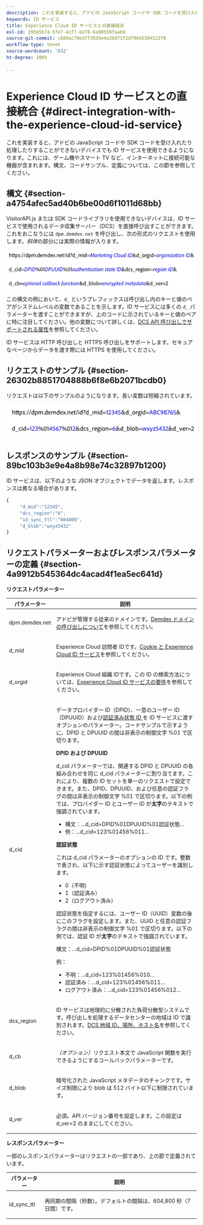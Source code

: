 ```yaml
---
description: これを実装すると、アドビの JavaScript コードや SDK コードを受け入れたり処理したりすることができないデバイスでも ID サービスを使用できるようになります。これには、ゲーム機やスマート TV など、インターネットに接続可能な機器が含まれます。構文、コードサンプル、定義については、この節を参照してください。
keywords: ID サービス
title: Experience Cloud ID サービスとの直接統合
exl-id: 29565b74-5fe7-41f7-b278-6a90559faab9
source-git-commit: cb89ac70e37f35d5e4e2b971f2df9645304522f8
workflow-type: tm+mt
source-wordcount: '632'
ht-degree: 100%

---
```


# Experience Cloud ID サービスとの直接統合 {#direct-integration-with-the-experience-cloud-id-service}

これを実装すると、アドビの JavaScript コードや SDK コードを受け入れたり処理したりすることができないデバイスでも ID サービスを使用できるようになります。これには、ゲーム機やスマート TV など、インターネットに接続可能な機器が含まれます。構文、コードサンプル、定義については、この節を参照してください。

## 構文 {#section-a4754afec5ad40b6be00d6f1011d68bb}

VisitorAPI.js または SDK コードライブラリを使用できないデバイスは、ID サービスで使用されるデータ収集サーバー（DCS）を直接呼び出すことができます。これをおこなうには `dpm.demdex.net` を呼び出し、次の形式のリクエストを使用します。*斜体*&#x200B;の部分には実際の情報が入ります。

![](assets/directSyntax.png)

この構文の例において、`d_` というプレフィックスは呼び出し内のキーと値のペアがシステムレベルの変数であることを示します。ID サービスには多くの `d_` パラメーターを渡すことができますが、上のコードに示されているキーと値のペアに特に注目してください。他の変数について詳しくは、[DCS API 呼び出しでサポートされる属性](https://experienceleague.adobe.com/docs/audience-manager/user-guide/api-and-sdk-code/dcs/dcs-api-reference/dcs-keys.html?lang=ja)を参照してください。

ID サービスは HTTP 呼び出しと HTTPS 呼び出しをサポートします。セキュアなページからデータを渡す際には HTTPS を使用してください。

## リクエストのサンプル {#section-26302b8851704888b6f8e6b2071bcdb0}

リクエストは以下のサンプルのようになります。長い変数は短縮されています。

![](assets/directExample.png)

## レスポンスのサンプル {#section-89bc103b3e9e4a8b98e74c32897b1200}

ID サービスは、以下のような JSON オブジェクトでデータを返します。レスポンスは異なる場合があります。

```js
{
     "d_mid":"12345",
     "dcs_region":"6",
     "id_sync_ttl":"604800",
     "d_blob":"wxyz5432"
}
```

## リクエストパラメーターおよびレスポンスパラメーターの定義 {#section-4a9912b545364dc4acad4f1ea5ec641d}

**リクエストパラメーター**

<table id="table_C8FFA89AB74E4E31A6926CDE5CD54217"> 
 <thead> 
  <tr> 
   <th colname="col1" class="entry"> パラメーター </th> 
   <th colname="col2" class="entry"> 説明 </th> 
  </tr> 
 </thead>
 <tbody> 
  <tr> 
   <td colname="col1"> <p> <span class="codeph"> dpm.demdex.net</span> </p> </td> 
   <td colname="col2"> <p><span class="keyword">アドビ</span>が管理する従来のドメインです。<a href="https://experienceleague.adobe.com/docs/audience-manager/user-guide/reference/demdex-calls.html?lang=ja" format="https" scope="external">Demdex ドメインの呼び出しについて</a>を参照してください。 </p> </td> 
  </tr> 
  <tr> 
   <td colname="col1"> <p> <span class="codeph"> d_mid</span> </p> </td> 
   <td colname="col2"> <p>Experience Cloud 訪問者 IDです。<a href="../introduction/cookies.md" format="dita" scope="local">Cookie と Experience Cloud ID サービス</a>を参照してください。 </p> </td> 
  </tr> 
  <tr> 
   <td colname="col1"> <p> <span class="codeph"> d_orgid</span> </p> </td> 
   <td colname="col2"> <p>Experience Cloud 組織 IDです。この ID の検索方法については、<a href="../reference/requirements.md" format="dita" scope="local">Experience Cloud ID サービスの要件</a>を参照してください。 </p> </td> 
  </tr> 
  <tr> 
   <td colname="col1"> <p> <span class="codeph"> d_cid</span> </p> </td> 
   <td colname="col2"> <p>データプロバイダー ID（DPID）、一意のユーザー ID（DPUUID）および<a href="../reference/authenticated-state.md" format="dita" scope="local">認証済み状態 ID </a>を ID サービスに渡すオプションのパラメーター。コードサンプルで示すように、DPID と DPUUID の間は非表示の制御文字 <span class="codeph">%01</span> で区切ります。 </p> <p> <b>DPID および DPUUID</b> </p> <p><span class="codeph">d_cid</span> パラメーターでは、関連する DPID と DPUUID の各組み合わせを同じ <span class="codeph">d_cid</span> パラメーターに割り当てます。これにより、複数の ID セットを単一のリクエストで設定できます。また、DPID、DPUUID、および任意の認証フラグの間は非表示の制御文字 <span class="codeph">%01</span> で区切ります。以下の例では、プロバイダー ID とユーザー ID が<b>太字</b>のテキストで強調されています。 </p> 
    <ul id="ul_2E19D837296B40E9ACD096495CF711C5"> 
     <li id="li_5B94B057654440B99B989BA60E4ED053">構文：<span class="codeph">...d_cid=DPID%01DPUUID%01認証状態...</span> </li> 
     <li id="li_B07833EF51D54F088574B7B7F9FB841A">例：<span class="codeph">...d_cid=123%01456%011...</span> </li> 
    </ul> <p> <b>認証状態</b> </p> <p>これは <span class="codeph">d_cid</span> パラメーターのオプションの ID です。整数で表され、以下に示す認証状態によってユーザーを識別します。 </p> 
    <ul id="ul_E2B36922B11C4AA2A9016B6E2DC9EDAA"> 
     <li id="li_31C018E3F9514B938C73EF40C436715F"> <span class="codeph">0</span>（不明） </li> 
     <li id="li_1F125C3879324C2F8EF4613C0ECB5F02"> <span class="codeph">1</span>（認証済み） </li> 
     <li id="li_EF6792D0115D407485079D5D7480D965"> <span class="codeph">2</span>（ログアウト済み） </li> 
    </ul> <p>認証状態を指定するには、ユーザー ID（UUID）変数の後にこのフラグを設定します。また、UUID と任意の認証フラグの間は非表示の制御文字 <span class="codeph">%01</span> で区切ります。以下の例では、認証 ID が<b>太字</b>のテキストで強調されています。 </p> <p>構文：<span class="codeph">...d_cid=DPID%01DPUUID%01認証状態</span> </p> <p>例： </p> 
    <ul id="ul_4C1054CE860A4D9C8DD85C2A8020C47F"> 
     <li id="li_AD4000BF3E0146C0BD37B1EC513EC314">不明：<span class="codeph">...d_cid=123%01456%010...</span> </li> 
     <li id="li_B037D424AADA4D41BF29381A9602AE61">認証済み：<span class="codeph">...d_cid=123%01456%011...</span> </li> 
     <li id="li_0410FCB9E60D4DD08E7898D814E1C3C9">ログアウト済み：<span class="codeph">...d_cid=123%01456%012...</span> </li> 
    </ul> </td> 
  </tr> 
  <tr> 
   <td colname="col1"> <p> <span class="codeph"> dcs_region</span> </p> </td> 
   <td colname="col2"> <p>ID サービスは地理的に分散された負荷分散型システムです。呼び出しを処理するデータセンターの地域は ID で識別されます。<a href="https://experienceleague.adobe.com/docs/audience-manager/user-guide/api-and-sdk-code/dcs/dcs-api-reference/dcs-regions.html?lang=ja" format="https" scope="external">DCS 地域 ID、場所、ホスト名</a>を参照してください。 </p> </td> 
  </tr> 
  <tr> 
   <td colname="col1"> <p> <span class="codeph"> d_cb</span> </p> </td> 
   <td colname="col2"> <p> <i>（オプション）</i>リクエスト本文で JavaScript 関数を実行できるようにするコールバックパラメーターです。 </p> </td> 
  </tr> 
  <tr> 
   <td colname="col1"> <p> <span class="codeph"> d_blob</span> </p> </td> 
   <td colname="col2"> <p>暗号化された JavaScript メタデータのチャンクです。サイズ制限により blob は 512 バイト以下に制限されています。 </p> </td> 
  </tr> 
  <tr> 
   <td colname="col1"> <p> <span class="codeph"> d_ver</span> </p> </td> 
   <td colname="col2"> <p>必須。API バージョン番号を設定します。この設定は <span class="codeph">d_ver=2</span> のままにしてください。 </p> </td> 
  </tr> 
 </tbody> 
</table>

**レスポンスパラメーター**

一部のレスポンスパラメーターはリクエストの一部であり、上の節で定義されています。

<table id="table_58D0E8876DDC4A81B1F24F845E87EC18"> 
 <thead> 
  <tr> 
   <th colname="col1" class="entry"> パラメーター </th> 
   <th colname="col2" class="entry"> 説明 </th> 
  </tr> 
 </thead>
 <tbody> 
  <tr> 
   <td colname="col1"> <p> <span class="codeph"> id_sync_ttl</span> </p> </td> 
   <td colname="col2"> <p>再同期の間隔（秒数）。デフォルトの間隔は、604,800 秒（7 日間）です。 </p> </td> 
  </tr> 
 </tbody> 
</table>
